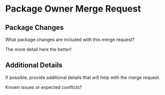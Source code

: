 # Package Owner Merge Request

## Package Changes

What package changes are included with this merge request?

The more detail here the better!

## Additional Details

If possible, provide additional details that will help with the merge request.

Known issues or expected conflicts?
